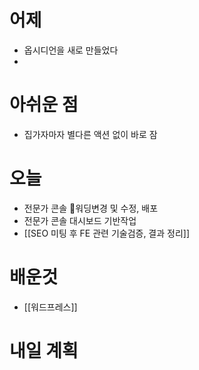 # 어제
- 옵시디언을 새로 만들었다
- 
# 아쉬운 점
- 집가자마자 별다른 액션 없이 바로 잠

# 오늘
- 전문가 콘솔 워딩변경 및 수정, 배포
- 전문가 콘솔 대시보드 기반작업
- [[SEO 미팅 후 FE 관련 기술검증, 결과 정리]]
# 배운것
- [[워드프레스]]


# 내일 계획